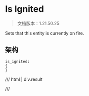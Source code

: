 # Is Ignited

> 文档版本：1.21.50.25

Sets that this entity is currently on fire.

## 架构

```mcschema
is_ignited:
{
}

```

/// html | div.result

///

